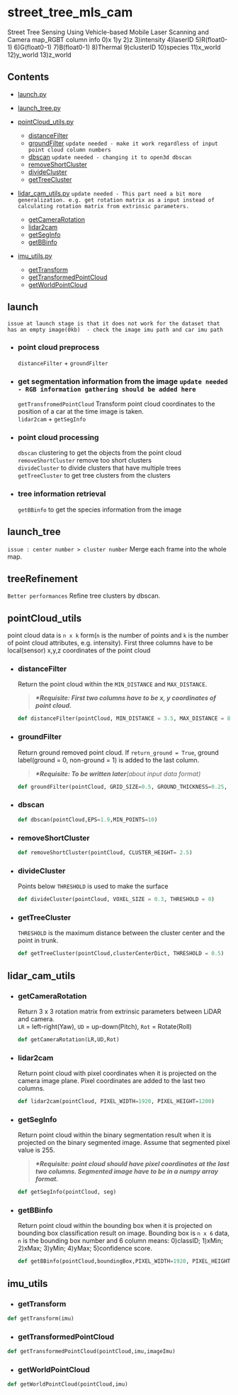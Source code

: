 # street_tree_mls_cam
Street Tree Sensing Using Vehicle-based Mobile Laser Scanning and Camera 
map_RGBT column info 0)x 1)y 2)z 3)intensity 4)laserID 5)R(float0-1) 6)G(float0-1) 7)B(float0-1) 8)Thermal 9)clusterID 10)species 11)x_world 12)y_world 13)z_world

## Contents
+ [launch.py](#launch)

+ [launch_tree.py](#launch_tree)

+ [pointCloud_utils.py](#pointcloud_utils)
  + [distanceFilter](#distancefilter)
  + [groundFilter](#groundfilter) `update needed - make it work regardless of input point cloud column numbers`
  + [dbscan](#dbscan) `update needed - changing it to open3d dbscan`
  + [removeShortCluster](#removeshortcluster)
  + [divideCluster](#dividecluster)
  + [getTreeCluster](#gettreecluster)
  
+ [lidar_cam_utils.py](#lidar_cam_utils) `update needed - This part need a bit more generalization. e.g. get rotation matrix as a input instead of calculating rotation matrix from extrinsic parameters.`
  + [getCameraRotation](#getcamerarotation)
  + [lidar2cam](#lidar2cam)
  + [getSegInfo](#getseginfo)
  + [getBBinfo](#getbbinfo) 
  
+ [imu_utils.py](#imu_utils)
  + [getTransform](#gettransform)
  + [getTransformedPointCloud](#gettransformedpointcloud)
  + [getWorldPointCloud](#getworldpointcloud)
  
## launch
`issue at launch stage is that it does not work for the dataset that has an empty image(0kb)  - check the image imu path and car imu path`
  + ### point cloud preprocess
    `distanceFilter` + `groundFilter`
  + ### get segmentation information from the image `update needed - RGB information gathering should be added here`
    `getTransfromedPointCloud` Transform point cloud coordinates to the position of a car at the time image is taken.  
    `lidar2cam` + `getSegInfo`
    
  + ### point cloud processing
    `dbscan` clustering to get the objects from the point cloud  
    `removeShortCluster` remove too short clusters  
    `divideCluster` to divide clusters that have multiple trees  
    `getTreeCluster` to get tree clusters from the clusters 
  + ### tree information retrieval
    `getBBinfo` to get the species information from the image 

## launch_tree
`issue : center number > cluster number`
Merge each frame into the whole map. 

## treeRefinement
`Better performances`
Refine tree clusters by dbscan.

## pointCloud_utils
point cloud data is `n x k` form(`n` is the number of points and `k` is the number of point cloud attributes, e.g. intensity). First three columns have to be local(sensor) x,y,z coordinates of the point cloud
+ ### distanceFilter
  Return the point cloud within the `MIN_DISTANCE` and `MAX_DISTANCE`.  
  >*__*Requisite: First two columns have to be x, y coordinates of point cloud.__* 

  ``` python
  def distanceFilter(pointCloud, MIN_DISTANCE = 3.5, MAX_DISTANCE = 80)
  ```
+ ### groundFilter
  Return ground removed point cloud. If `return_ground = True`, ground label(ground = 0, non-ground = 1) is added to the last column. 
  >*__*Requisite: To be written later__(about input data format)* 
  
  ``` python
  def groundFilter(pointCloud, GRID_SIZE=0.5, GROUND_THICKNESS=0.25, THRESHOLD = 0.25, return_ground = False)
  ```
+ ### dbscan

  ``` python
  def dbscan(pointCloud,EPS=1.9,MIN_POINTS=10)
  ```
+ ### removeShortCluster

  ``` python
  def removeShortCluster(pointCloud, CLUSTER_HEIGHT= 2.5)
  ```
+ ### divideCluster
  Points below `THRESHOLD` is used to make the surface
  
  ``` python
  def divideCluster(pointCloud, VOXEL_SIZE = 0.3, THRESHOLD = 0)
  ```
+ ### getTreeCluster
  `THRESHOLD` is the maximum distance between the cluster center and the point in trunk.
  
  ``` python
  def getTreeCluster(pointCloud,clusterCenterDict, THRESHOLD = 0.5)
  ```
  
## lidar_cam_utils
+ ### getCameraRotation
  Return 3 x 3 rotation matrix from extrinsic parameters between LiDAR and camera.  
  `LR` = left-right(Yaw), `UD` = up-down(Pitch), `Rot` = Rotate(Roll)
  
  ``` python
  def getCameraRotation(LR,UD,Rot)
  ```
+ ### lidar2cam
  Return point cloud with pixel coordinates when it is projected on the camera image plane. Pixel coordinates are added to the last two columns. 
  
  ``` python
  def lidar2cam(pointCloud, PIXEL_WIDTH=1920, PIXEL_HEIGHT=1200)
  ```
+ ### getSegInfo
  Return point cloud within the binary segmentation result when it is projected on the binary segmented image. Assume that segmented pixel value is 255.  
  >*__*Requisite: point cloud should have pixel coordinates at the last two columns. Segmented image have to be in a numpy array format.__* 
  
  ``` python
  def getSegInfo(pointCloud, seg)
  ```
+ ### getBBinfo
  Return point cloud within the bounding box when it is projected on bounding box classification result on image. Bounding box is `n x 6` data, `n` is the bounding box number and 6 column means: 0)classID; 1)xMin; 2)xMax; 3)yMin; 4)yMax; 5)confidence score.
  
  ``` python
  def getBBinfo(pointCloud,boundingBox,PIXEL_WIDTH=1920, PIXEL_HEIGHT=1200)
  ```
  
 ## imu_utils
 + ### getTransform
 
  ```python
  def getTransform(imu)
  ```
 + ### getTransformedPointCloud
  
  ```python
  def getTransformedPointCloud(pointCloud,imu,imageImu)
  ```
 + ### getWorldPointCloud

  ```python
  def getWorldPointCloud(pointCloud,imu)
  ```

